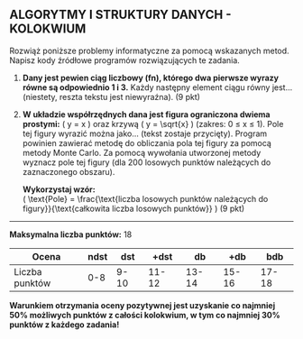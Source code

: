 ## ALGORYTMY I STRUKTURY DANYCH - KOLOKWIUM

Rozwiąż poniższe problemy informatyczne za pomocą wskazanych metod. Napisz kody źródłowe programów rozwiązujących te zadania.

1. **Dany jest pewien ciąg liczbowy \(fn\), którego dwa pierwsze wyrazy równe są odpowiednio 1 i 3.** Każdy następny element ciągu równy jest... (niestety, reszta tekstu jest niewyraźna). (9 pkt)

2. **W układzie współrzędnych dana jest figura ograniczona dwiema prostymi:** \( y = x \) oraz krzywą \( y = \sqrt{x} \) (zakres: 0 ≤ x ≤ 1). Pole tej figury wyrazić można jako... (tekst zostaje przycięty). Program powinien zawierać metodę do obliczania pola tej figury za pomocą metody Monte Carlo. Za pomocą wywołania utworzonej metody wyznacz pole tej figury (dla 200 losowych punktów należących do zaznaczonego obszaru).

   **Wykorzystaj wzór:**  
   \( \text{Pole} = \frac{\text{liczba losowych punktów należących do figury}}{\text{całkowita liczba losowych punktów}} \) (9 pkt)

---

**Maksymalna liczba punktów:** 18

| Ocena     | ndst | dst | +dst | db | +db | bdb |
|-----------|------|-----|------|----|-----|-----|
| Liczba punktów | 0-8  | 9-10 | 11-12 | 13-14 | 15-16 | 17-18 |

**Warunkiem otrzymania oceny pozytywnej jest uzyskanie co najmniej 50% możliwych punktów z całości kolokwium, w tym co najmniej 30% punktów z każdego zadania!**
